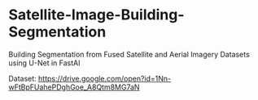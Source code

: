 # Satellite-Image-Building-Segmentation
Building Segmentation from Fused Satellite and Aerial Imagery Datasets using U-Net in FastAI

Dataset: https://drive.google.com/open?id=1Nn-wFtBpFUahePDghGoe_A8Qtm8MG7aN
